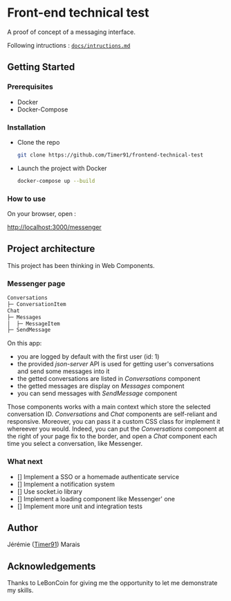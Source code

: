 # Front-end technical test

A proof of concept of a messaging interface.

Following intructions : [`docs/intructions.md`](https://github.com/Timer91/frontend-technical-test/blob/main/docs/instructions.md)

## Getting Started

### Prerequisites

- Docker
- Docker-Compose

### Installation

- Clone the repo
   ```sh
   git clone https://github.com/Timer91/frontend-technical-test
   ```
- Launch the project with Docker
   ```sh
   docker-compose up --build
   ```

### How to use

On your browser, open :  

[http://localhost:3000/messenger](http://localhost:3000/messenger)

## Project architecture

This project has been thinking in Web Components.

### Messenger page

```sh
Conversations
├─ ConversationItem
Chat
├─ Messages
│  ├─ MessageItem
├─ SendMessage
```

On this app: 
- you are logged by default with the first user (id: 1)
- the provided _json-server_ API is used for getting user's conversations and send some messages into it
- the getted conversations are listed in _Conversations_ component
- the getted messages are display on _Messages_ component
- you can send messages with _SendMessage_ component

Those components works with a main context which store the selected conversation ID.
_Conversations_ and _Chat_ components are self-reliant and responsive. Moreover, you can pass it a custom CSS class for implement it whereever you would.
Indeed, you can put the _Conversations_ component at the right of your page fix to the border, and open a _Chat_ component each time you select a conversation, like Messenger.

### What next

- [] Implement a SSO or a homemade authenticate service
- [] Implement a notification system
- [] Use socket.io library
- [] Implement a loading component like Messenger' one
- [] Implement more unit and integration tests

## Author

Jérémie ([Timer91](https://github.com/timer91)) Marais

## Acknowledgements

Thanks to LeBonCoin for giving me the opportunity to let me demonstrate my skills.
